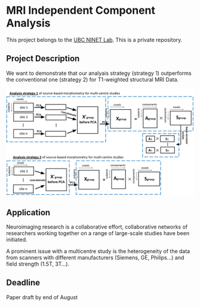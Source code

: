 # MRI Independent Component Analysis

This project belongs to the [UBC NINET Lab](https://ninet.med.ubc.ca/).
This is a private repository. 

## Project Description

We want to demonstrate that our analyais strategy (strategy 1) outperforms the conventional one (strategy 2) for T1-weighted structural MRI Data. 

![image](resources/solutions.png)

## Application 

Neuroimaging research is a collaborative effort, collaborative networks of researchers working together on a range of large-scale studies have been initiated.

A prominent issue with a multicentre study is the heterogeneity of the data from scanners with different manufacturers (Siemens, GE, Philips…) and field strength (1.5T, 3T…).

## Deadline

Paper draft by end of August
